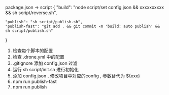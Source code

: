 <!--
 * @Author: ShawnPhang
 * @Date: 2021-08-22 23:23:53
 * @Description: 部署脚本
 * @LastEditors: ShawnPhang
 * @LastEditTime: 2021-08-23 14:33:02
 * @site: book.palxp.com / blog.palxp.com
-->

package.json -> script
{
    "build": "node script/set config.json && xxxxxxxxxx && sh script/reverse.sh",

    "publish": "sh script/publish.sh",
    "publish-fast": "git add . && git commit -m 'build: auto publish' && sh script/publish.sh"
}

1. 检查每个脚本的配置
2. 检查 .drone.yml 中的配置
3. .gitignore 添加 config.json 过滤
4. 运行 sh script/init.sh 进行初始化
5. 添加 config.json , 修改项目中对应的config , 参数替代为 ${xxx}
6. npm run publish-fast
7. npm run publish